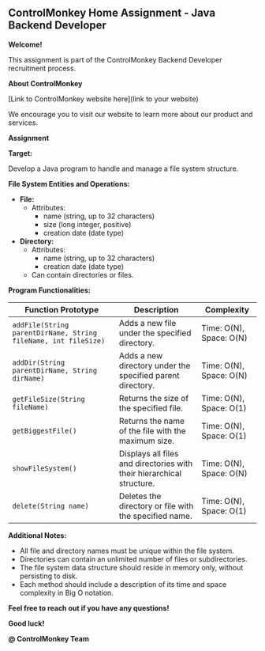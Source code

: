 ## ControlMonkey Home Assignment - Java Backend Developer

**Welcome!**

This assignment is part of the ControlMonkey Backend Developer recruitment process.

**About ControlMonkey**

[Link to ControlMonkey website here](link to your website)

We encourage you to visit our website to learn more about our product and services.

**Assignment**

**Target:**

Develop a Java program to handle and manage a file system structure.

**File System Entities and Operations:**

* **File:**
    * Attributes:
        * name (string, up to 32 characters)
        * size (long integer, positive)
        * creation date (date type)
* **Directory:**
    * Attributes:
        * name (string, up to 32 characters)
        * creation date (date type)
    * Can contain directories or files.

**Program Functionalities:**

| Function Prototype | Description | Complexity |
|---|---|---|
| `addFile(String parentDirName, String fileName, int fileSize)` | Adds a new file under the specified directory. | Time: O(N), Space: O(N) |
| `addDir(String parentDirName, String dirName)` | Adds a new directory under the specified parent directory. | Time: O(N), Space: O(N) |
| `getFileSize(String fileName)` | Returns the size of the specified file. | Time: O(N), Space: O(1) |
| `getBiggestFile()` | Returns the name of the file with the maximum size. | Time: O(N), Space: O(1) |
| `showFileSystem()` | Displays all files and directories with their hierarchical structure. | Time: O(N), Space: O(N) |
| `delete(String name)` | Deletes the directory or file with the specified name. | Time: O(N), Space: O(1) |

**Additional Notes:**

* All file and directory names must be unique within the file system.
* Directories can contain an unlimited number of files or subdirectories.
* The file system data structure should reside in memory only, without persisting to disk.
* Each method should include a description of its time and space complexity in Big O notation.

**Feel free to reach out if you have any questions!**

**Good luck!**

**@ ControlMonkey Team**

